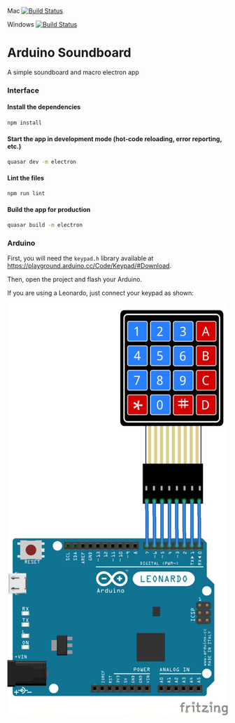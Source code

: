 Mac [![Build Status](https://dev.azure.com/tutagomes/soundboard/_apis/build/status/Build%20SoundBoard?branchName=master&jobName=Mac%20Build)](https://dev.azure.com/tutagomes/soundboard/_build/latest?definitionId=11&branchName=master)

Windows [![Build Status](https://dev.azure.com/tutagomes/soundboard/_apis/build/status/Build%20SoundBoard?branchName=master&jobName=Windows%20Build)](https://dev.azure.com/tutagomes/soundboard/_build/latest?definitionId=11&branchName=master)



# Arduino Soundboard

A simple soundboard and macro electron app





### Interface

#### Install the dependencies
```bash
npm install
```



#### Start the app in development mode (hot-code reloading, error reporting, etc.)

```bash
quasar dev -m electron
```



#### Lint the files

```bash
npm run lint
```



#### Build the app for production

```bash
quasar build -m electron
```



### Arduino

First, you will need the `keypad.h` library available at https://playground.arduino.cc/Code/Keypad/#Download.

Then, open the project and flash your Arduino.

If you are using a Leonardo, just connect your keypad as shown:

![aduino_schematics](assets/aduino_schematics.png)
